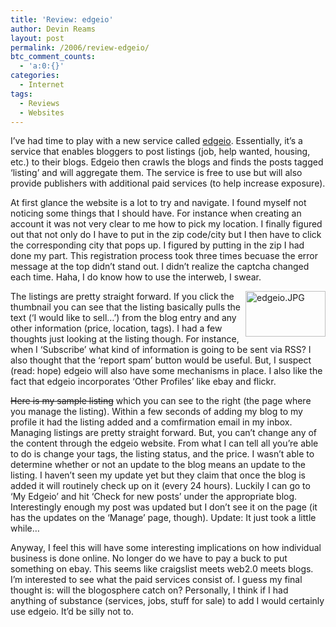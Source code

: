 ```yaml
---
title: 'Review: edgeio'
author: Devin Reams
layout: post
permalink: /2006/review-edgeio/
btc_comment_counts:
  - 'a:0:{}'
categories:
  - Internet
tags:
  - Reviews
  - Websites
---
```

I&#8217;ve had time to play with a new service called [edgeio][1]. Essentially, it&#8217;s a service that enables bloggers to post listings (job, help wanted, housing, etc.) to their blogs. Edgeio then crawls the blogs and finds the posts tagged &#8216;listing&#8217; and will aggregate them. The service is free to use but will also provide publishers with additional paid services (to help increase exposure).

At first glance the website is a lot to try and navigate. I found myself not noticing some things that I should have. For instance when creating an account it was not very clear to me how to pick my location. I finally figured out that not only do I have to put in the zip code/city but I then have to click the corresponding city that pops up. I figured by putting in the zip I had done my part. This registration process took three times becuase the error message at the top didn&#8217;t stand out. I didn&#8217;t realize the captcha changed each time. Haha, I do know how to use the interweb, I swear.

[<img width="128" height="73" border="0" align="right" alt="edgeio.JPG" id="image132" src="https://devin.rea.ms/wp-content/uploads/2006/02/edgeio.thumbnail.JPG" />][2]The listings are pretty straight forward. If you click the thumbnail you can see that the listing basically pulls the text (&#8216;I would like to sell&#8230;&#8217;) from the blog entry and any other information (price, location, tags). I had a few thoughts just looking at the listing though. For instance, when I &#8216;Subscribe&#8217; what kind of information is going to be sent via RSS? I also thought that the &#8216;report spam&#8217; button would be useful. But, I suspect (read: hope) edgeio will also have some mechanisms in place. I also like the fact that edgeio incorporates &#8216;Other Profiles&#8217; like ebay and flickr.

~~Here is my sample listing~~ which you can see to the right (the page where you manage the listing). Within a few seconds of adding my blog to my profile it had the listing added and a comfirmation email in my inbox. Managing listings are pretty straight forward. But, you can&#8217;t change any of the content through the edgeio website. From what I can tell all you&#8217;re able to do is change your tags, the listing status, and the price. I wasn&#8217;t able to determine whether or not an update to the blog means an update to the listing. I haven&#8217;t seen my update yet but they claim that once the blog is added it will routinely check up on it (every 24 hours). Luckily I can go to &#8216;My Edgeio&#8217; and hit &#8216;Check for new posts&#8217; under the appropriate blog. Interestingly enough my post was updated but I don&#8217;t see it on the page (it has the updates on the &#8216;Manage&#8217; page, though). Update: It just took a little while&#8230;

Anyway, I feel this will have some interesting implications on how individual business is done online. No longer do we have to pay a buck to put something on ebay. This seems like craigslist meets web2.0 meets blogs. I&#8217;m interested to see what the paid services consist of. I guess my final thought is: will the blogosphere catch on? Personally, I think if I had anything of substance (services, jobs, stuff for sale) to add I would certainly use edgeio. It&#8217;d be silly not to.  

 [1]: http://www.edgeio.com/
 [2]: https://devin.rea.ms/wp-content/uploads/2006/02/edgeio.JPG
 [3]: https://devin.rea.ms/wp-content/uploads/2006/02/edgeio2.JPG